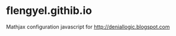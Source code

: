 flengyel.githib.io
==================

Mathjax configuration javascript for http://deniallogic.blogspot.com
